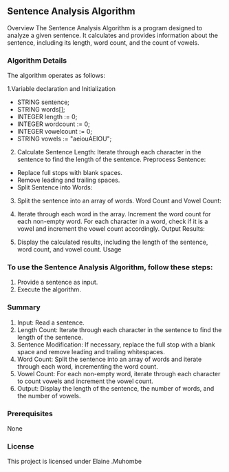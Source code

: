 ## Sentence Analysis Algorithm
Overview
The Sentence Analysis Algorithm is a program designed to analyze a given sentence. It calculates and provides information about the sentence, including its length, word count, and the count of vowels.

### Algorithm Details
The algorithm operates as follows:

1.Variable declaration and Initialization
- STRING sentence;
- STRING words[];
- INTEGER length := 0;
- INTEGER wordcount := 0;
- INTEGER vowelcount := 0;
- STRING vowels := "aeiouAEIOU";

2. Calculate Sentence Length:
Iterate through each character in the sentence to find the length of the sentence.
Preprocess Sentence:

- Replace full stops with blank spaces.
- Remove leading and trailing spaces.
- Split Sentence into Words:

3. Split the sentence into an array of words.
Word Count and Vowel Count:

4. Iterate through each word in the array.
Increment the word count for each non-empty word.
For each character in a word, check if it is a vowel and increment the vowel count accordingly.
Output Results:

5. Display the calculated results, including the length of the sentence, word count, and vowel count.
Usage

### To use the Sentence Analysis Algorithm, follow these steps:

1. Provide a sentence as input.
2. Execute the algorithm.

### Summary
1. Input: Read a sentence.
2. Length Count: Iterate through each character in the sentence to find the length of the sentence.
3. Sentence Modification: If necessary, replace the full stop with a blank space and remove leading and trailing whitespaces.
4. Word Count: Split the sentence into an array of words and iterate through each word, incrementing the word count.
5. Vowel Count: For each non-empty word, iterate through each character to count vowels and increment the vowel count.
6. Output: Display the length of the sentence, the number of words, and the number of vowels.

### Prerequisites
None

### License
This project is licensed under Elaine .Muhombe
